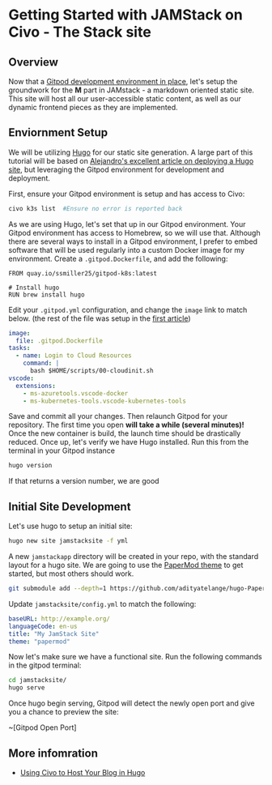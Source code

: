 # Getting Started with JAMStack on Civo - The Stack site

## Overview

Now that a [Gitpod development environment in place](https://www.civo.com/learn/civo-development-environment-with-gitpod), let's setup the groundwork for the **M** part in JAMstack - a markdown oriented static site.  This site will host all our user-accessible static content, as well as our dynamic frontend pieces as they are implemented.

## Enviornment Setup 

We will be utilizing [Hugo](https://gohugo.io/) for our static site generation.  A large part of this tutorial will be based on [Alejandro's excellent article on deploying a Hugo site](https://www.civo.com/learn/using-civo-k3s-service-to-host-your-blog-in-hugo-using-github-actions), but leveraging the Gitpod environment for development and deployment.

First, ensure your Gitpod environment is setup and has access to Civo:

```sh
civo k3s list  #Ensure no error is reported back 
```

As we are using Hugo, let's set that up in our Gitpod environment.  Your Gitpod environment has access to Homebrew, so we will use that.  Although there are several ways to install in a Gitpod environment, I prefer to embed software that will be used regularly into a custom Docker image for my environment.  Create a `.gitpod.Dockerfile`, and add the following:

```text
FROM quay.io/ssmiller25/gitpod-k8s:latest

# Install hugo
RUN brew install hugo
```

Edit your `.gitpod.yml` configuration, and change the `image` link to match below.  (the rest of the file was setup in the [first article](https://www.civo.com/learn/civo-development-environment-with-gitpod))

```yaml
image:
  file: .gitpod.Dockerfile
tasks:
  - name: Login to Cloud Resources
    command: |
      bash $HOME/scripts/00-cloudinit.sh
vscode:
  extensions:
    - ms-azuretools.vscode-docker
    - ms-kubernetes-tools.vscode-kubernetes-tools
```

Save and commit all your changes.  Then relaunch Gitpod for your repository.  The first time you open **will take a while (several minutes)!**  Once the new container is build, the launch time should be drastically reduced.  Once up, let's verify we have Hugo installed.  Run this from the terminal in your Gitpod instance

```sh
hugo version
```

If that returns a version number, we are good

## Initial Site Development

Let's use hugo to setup an initial site:

```sh
hugo new site jamstacksite -f yml
```

A new `jamstackapp` directory will be created in your repo, with the standard layout for a hugo site.  We are going to use the [PaperMod theme](https://github.com/adityatelange/hugo-PaperMod) to get started, but most others should work.

```sh
git submodule add --depth=1 https://github.com/adityatelange/hugo-PaperMod.git jamstacksite/themes/papermod
```

Update `jamstacksite/config.yml` to match the following:

```yaml
baseURL: http://example.org/
languageCode: en-us
title: "My JamStack Site"
theme: "papermod"
```

Now let's make sure we have a functional site.  Run the following commands in the gitpod terminal:

```sh
cd jamstacksite/
hugo serve
```

Once hugo begin serving, Gitpod will detect the newly open port and give you a chance to preview the site:

~[Gitpod Open Port]

## More infomration

- [Using Civo to Host Your Blog in Hugo](https://www.civo.com/learn/using-civo-k3s-service-to-host-your-blog-in-hugo-using-github-actions)
